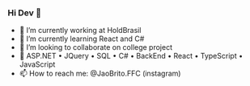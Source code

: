 ### Hi Dev 👋


- 🔭 I’m currently working at HoldBrasil
- 🌱 I’m currently learning React and C#
- 👯 I’m looking to collaborate on college project
- 🚀 ASP.NET • JQuery • SQL • C# • BackEnd • React • TypeScript • JavaScript 
- 📫 How to reach me: @JaoBrito.FFC (instagram)
